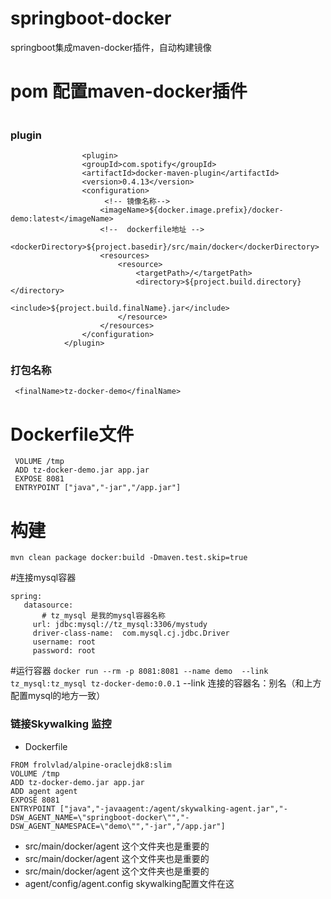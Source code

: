 # springboot-docker
springboot集成maven-docker插件，自动构建镜像
# pom 配置maven-docker插件
```<docker.image.prefix>tz</docker.image.prefix>
```
### plugin
```
                <plugin>
                <groupId>com.spotify</groupId>
                <artifactId>docker-maven-plugin</artifactId>
                <version>0.4.13</version>
                <configuration>
                     <!-- 镜像名称-->
                    <imageName>${docker.image.prefix}/docker-demo:latest</imageName>
                    <!--  dockerfile地址 -->
                    <dockerDirectory>${project.basedir}/src/main/docker</dockerDirectory>
                    <resources>
                        <resource>
                            <targetPath>/</targetPath>
                            <directory>${project.build.directory}</directory>
                            <include>${project.build.finalName}.jar</include>
                        </resource>
                    </resources>
                </configuration>
            </plugin>
```
### 打包名称
```       
 <finalName>tz-docker-demo</finalName>
```
# Dockerfile文件
```FROM frolvlad/alpine-oraclejdk8:slim
 VOLUME /tmp
 ADD tz-docker-demo.jar app.jar
 EXPOSE 8081
 ENTRYPOINT ["java","-jar","/app.jar"]
```
 # 构建
 ```
 mvn clean package docker:build -Dmaven.test.skip=true
 ```
 #连接mysql容器
 ```
spring:
    datasource:
        # tz_mysql 是我的mysql容器名称
      url: jdbc:mysql://tz_mysql:3306/mystudy 
      driver-class-name:  com.mysql.cj.jdbc.Driver
      username: root
      password: root
```
 #运行容器
 ```docker run --rm -p 8081:8081 --name demo  --link tz_mysql:tz_mysql tz-docker-demo:0.0.1```
 --link 连接的容器名：别名（和上方配置mysql的地方一致）
 
 
###  链接Skywalking 监控
* Dockerfile
```
FROM frolvlad/alpine-oraclejdk8:slim
VOLUME /tmp
ADD tz-docker-demo.jar app.jar
ADD agent agent
EXPOSE 8081
ENTRYPOINT ["java","-javaagent:/agent/skywalking-agent.jar","-DSW_AGENT_NAME=\"springboot-docker\"","-DSW_AGENT_NAMESPACE=\"demo\"","-jar","/app.jar"]
```
* src/main/docker/agent 这个文件夹也是重要的
* src/main/docker/agent 这个文件夹也是重要的
* src/main/docker/agent 这个文件夹也是重要的
* agent/config/agent.config skywalking配置文件在这
